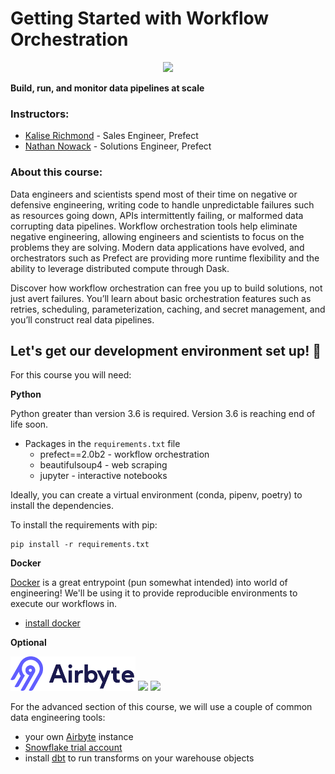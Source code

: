# Getting Started with Workflow Orchestration

<p align="center">
   <img src="https://www.prefect.io/assets/img/prefect-logo-gradient-navy.0cb04f87.svg" width="500" style="max-width: 500px;">
</p>

**Build, run, and monitor data pipelines at scale**

### Instructors:

* [Kalise Richmond](https://www.linkedin.com/in/kaliserichmond/) - Sales Engineer, Prefect
* [Nathan Nowack](https://www.linkedin.com/in/nathan-nowack-a6b59b143/) - Solutions Engineer, Prefect

### About this course:

Data engineers and scientists spend most of their time on negative or defensive engineering, writing code to handle unpredictable failures such as resources going down, APIs intermittently failing, or malformed data corrupting data pipelines. Workflow orchestration tools help eliminate negative engineering, allowing engineers and scientists to focus on the problems they are solving. Modern data applications have evolved, and orchestrators such as Prefect are providing more runtime flexibility and the ability to leverage distributed compute through Dask.

Discover how workflow orchestration can free you up to build solutions, not just avert failures. You’ll learn about basic orchestration features such as retries, scheduling, parameterization, caching, and secret management, and you’ll construct real data pipelines.

## Let's get our development environment set up! 🚀

For this course you will need:

**Python**

Python greater than version 3.6 is required. Version 3.6 is reaching end of life soon.

* Packages in the `requirements.txt` file
    * prefect==2.0b2 - workflow orchestration
    * beautifulsoup4 - web scraping
    * jupyter        - interactive notebooks

Ideally, you can create a virtual environment (conda, pipenv, poetry) to install the dependencies.

To install the requirements with pip:

```console
pip install -r requirements.txt
```

**Docker**

[Docker](https://www.docker.com/) is a great entrypoint (pun somewhat intended) into world of engineering! We'll be using it to provide reproducible environments to execute our workflows in.

- [install docker](https://docs.docker.com/engine/install/)


**Optional**

<p align="left">
   <img src="https://raw.githubusercontent.com/airbytehq/airbyte/f8ce9f2155fb1687fa12dcfbe7705cc70dc2898d/docs/.gitbook/assets/airbyte_new_logo.svg" width="200" style="max-width: 200px;">
   <img src="https://upload.wikimedia.org/wikipedia/commons/thumb/f/ff/Snowflake_Logo.svg/2560px-Snowflake_Logo.svg.png" width="200" style="max-width: 200px;">
   <img src="https://raw.githubusercontent.com/dbt-labs/dbt-core/fa1ea14ddfb1d5ae319d5141844910dd53ab2834/etc/dbt-core.svg" width="200" style="max-width: 200px;">
</p>

For the advanced section of this course, we will use a couple of common data engineering tools:
- your own [Airbyte](https://docs.airbyte.com/#quick-start) instance
- [Snowflake trial account](https://signup.snowflake.com)
- install [dbt](https://docs.getdbt.com/dbt-cli/install/overview) to run transforms on your warehouse objects

